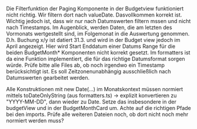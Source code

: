 Die Filterfunktion der Paging Komponente in der Budgetview funktioniert nicht richtig.
Wir filtern dort nach valueDate. Dasvollkommen korrekt ist. Wichtig jedoch ist, dass wir nur nach Datumswerten filtern mssen und nicht nach Timestamps. Im Augenblick, werden Daten, die am letzten des Vormonats wertgestellt sind, im Folgemonat in die Auswertung genommen. D.h. Buchung x/y ist datiert 31.3. und wird in der Budget view jedoch im April angezeigt.
Hier wird Start Enddatum einer Datums Range für die beiden BudgetMonth* Komponenten nicht korrekt gesetzt. Im formatters ist da eine Funktion implementiert, die für das richtige Datumsformat sorgen würde. Prüfe bitte alle Files ab, ob noch irgendwo ein Timestamp berücksichtigt ist. Es soll Zeitzonenunabhängig ausschließlich nach Datumswerten gearbeitet werden.

Alle Konstruktionen mit new Date(...) im Monatskontext müssen normiert mittels toDateOnlyString (aus formatters.ts) → explizit konvertieren zu "YYYY-MM-DD", dann wieder zu Date.
Setze das insbesondere in der budgetView und in der BudgetMonthCard um. Achte auf die richtigen Pfade bei den imports.
Prüfe alle weiteren Dateien noch, ob dort nicht noch mehr normiert werden muss?
